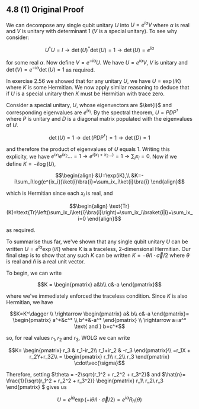 ## 4.8 (1) Original Proof
We can decompose any single qubit unitary $U$ into $U=e^{i\alpha}V$  where $\alpha$ is real and $V$ is unitary with determinant 1 ($V$ is a special unitary). To see why consider:

$$
U^\dagger U=I \rightarrow \det(U)^*\det(U)=1\rightarrow\det(U)=e^{i\alpha}
$$

for some real $\alpha$. Now define $V=e^{-i\alpha}U$. We have $U=e^{i\alpha}V$, $V$ is unitary and $\det(V)=e^{-i\alpha}\det(U)=1$ as required.

In exercise 2.56 we showed that for any unitary $U$, we have $U=\exp(iK)$ where $K$ is some Hermitian. We now apply similar reasoning to deduce that if $U$ is a special unitary then $K$ must be Hermitian with trace zero. 

Consider a special unitary, $U$, whose eigenvectors are $\ket{i}$ and corresponding eigenvalues are $e^{ix_i}$. By the spectral theorem, $U=PDP^\dagger$ where $P$ is unitary and $D$ is a diagonal matrix populated with the eigenvalues of $U$.

$$
\det(U)=1\rightarrow \det(PDP^\dagger)=1\rightarrow\det(D)=1
$$

and therefore the product of eigenvalues of $U$ equals 1. Writing this explicity, we have $e^{ix_1}e^{ix_2}...=1\rightarrow e^{i(x_1+x_2...)}=1\rightarrow \sum_ix_i=0$. Now if we define $K=-i\log(U)$,

```math
\begin{align}
&U=\exp(iK),\\
&K=-i\sum_i\log(e^{ix_i})\ket{i}\bra{i}=\sum_ix_i\ket{i}\bra{i}
\end{align}
```

which is Hermitian since each $x_i$ is real, and

```math
\begin{align}
\text{Tr}(K)=\text{Tr}\left(\sum_ix_i\ket{i}\bra{i}\right)=\sum_ix_i\braket{i|i}=\sum_ix_i=0
\end{align}
```

as required.

To summarise thus far, we've shown that any single qubit unitary $U$ can be written $U=e^{i\alpha}\exp(iK)$ where $K$ is a traceless, 2-dimensional Hermitian. Our final step is to show that any such $K$ can be written $K=-\theta\hat{n}\cdot\vec{\sigma}/2$ where $\theta$ is real and $\hat{n}$ is a real unit vector.

To begin, we can write 

```math
K = 
\begin{pmatrix}
a&b\\
c&-a
\end{pmatrix}
```

where we've immediately enforced the traceless condition. Since $K$ is also Hermitian, we have

```math
K=K^\dagger \\
\rightarrow
\begin{pmatrix}
a& b\\
c&-a
\end{pmatrix}=
\begin{pmatrix}
a^*&c^* \\
b^*&-a^*
\end{pmatrix} \\
\rightarrow
a=a^* \text{ and } b=c^*
```

so, for real values $r_1, r_2$ and $r_3$, WOLG we can write

```math
K=
\begin{pmatrix}
r_3 & r_1-ir_2\\
r_1+ir_2 & -r_3
\end{pmatrix}\\
=r_1X + r_2Y+r_3Z\\
=
\begin{pmatrix}
r_1\\
r_2\\
r_3
\end{pmatrix}
\cdot\vec{\sigma}
```

Therefore, setting $\theta = -2\sqrt{r_1^2 + r_2^2 + r_3^2}$ and 
$\hat{n}= \frac{1}{\sqrt{r_1^2 + r_2^2 + r_3^2}}
\begin{pmatrix}
r_1\\
r_2\\
r_3
\end{pmatrix}
$ gives us

```math
U = e^{i\alpha}\exp(-i\theta\hat{n}\cdot\vec{\sigma}/2)=e^{i\alpha}R_{\hat{n}}(\theta)
```
